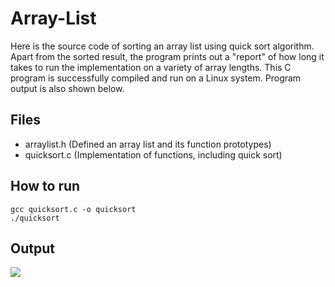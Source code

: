 # Array-List
Here is the source code of sorting an array list using quick sort algorithm. Apart from the sorted result, the program prints out a "report" of how long it takes to run the implementation on a variety of array lengths. This C program is successfully compiled and run on a Linux system. Program output is also shown below.

## Files
* arraylist.h (Defined an array list and its function prototypes)
* quicksort.c (Implementation of functions, including quick sort)

## How to run

```
gcc quicksort.c -o quicksort
./quicksort
`````

## Output
![](screenshots/quicksort1.PNG)
